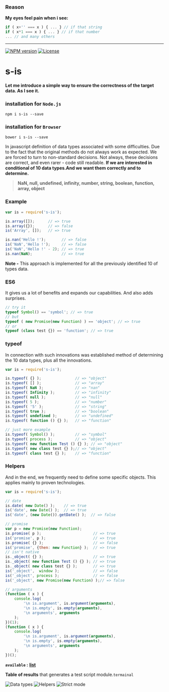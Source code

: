 
### Reason

**My eyes feel pain when i see:**

```javascript
if ( x+'' === x ) { ... } // if that string
if ( x*1 === x ) { ... } // if that number
... // and many others
```
---------------
[![NPM version][npm-image]][npm-url]
[![License][license-image]][license-url]

# s-is

**Let me introduce a simple way to ensure the correctness of the target data. As I see it.**

### installation for ```Node.js```

```shell
npm i s-is --save
```

### installation for ```Browser```

```shell
bower i s-is --save
```

In javascript definition of data types associated with some difficulties. Due to the fact that the original methods do not always work as expected. We are forced to turn to non-standard decisions. Not always, these decisions are correct, and even rarer - code still readable.
**If we are interested in conditional of 10 data types.And we want them correctly and to determine.**


>**NaN, null, undefined, infinity, number, string, boolean, function, array, object**

### Example

```javascript
var is = require('s-is');

is.array([]);      // => true
is.array({});      // => false
is('Array', []);   // => true

is.nan('Hello !');       // => false
is('NaN','Hello !');     // => false
is('NaN','Hello !' - 2); // => true
is.nan(NaN);             // => true 
```
**Note -** This approach is implemented for all the previously identified 10 of types data.

### ES6

It gives us a lot of benefits and expands our capabilities. And also adds surprises.
```javascript
// try it
typeof Symbol() == 'symbol'; // => true
// but
typeof ( new Promise(new Function) ) == 'object'; // => true
// or
typeof (class test {}) == 'function'; // => true
```

### typeof

In connection with such innovations was established method of determining the 10 data types, plus all the innovations.

```javascript
var is = require('s-is');

is.typeof( {} );               // => "object" 
is.typeof( [] );               // => "array" 
is.typeof( NaN );              // => "nan"
is.typeof( Infinity );         // => "infinity"
is.typeof( null );             // => "null" 
is.typeof( 5 );                // => "number"
is.typeof( '5' );              // => "string"
is.typeof( true );             // => "boolean"
is.typeof( undefined );        // => "undefined"
is.typeof( function () {} );   // => "function"

// just more example
is.typeof( Symbol() );         // => "symbol"
is.typeof( process );          // => "object"
is.typeof( new function Test () {} ); // => "object" 
is.typeof( new class test {} );// => "object"
is.typeof( class test {} );    // => "function"
```

### Helpers

And in the end, we frequently need to define some specific objects. This applies mainly to proven technologies.

```javascript
var is = require('s-is');

// date
is.date( new Date() );    // => true
is('date', new Date() );  // => true
is('date', (new Date()).getDate() );  // => false

// promise
var p = new Promise(new Function);
is.promise( p );                       // => true
is('promise', p );                     // => true
is.promise( {} );                      // => false
is('promise', {then: new Function} );  // => true
// isn't native
is._object( {} );                      // => true
is._object( new function Test () {} ); // => true
is._object( new class test {} );       // => true
is('_object',  window );               // => false
is('_object', process );               // => false
is('_object', new Promise(new Function) );// => false

// arguments
(function ( x ) {
    console.log(
        '\n is.argument', is.argument(arguments),
        '\n is.empty', is.empty(arguments),
        '\n arguments', arguments
    );
})(1);
(function ( x ) {
    console.log(
        '\n is.argument', is.argument(arguments),
        '\n is.empty', is.empty(arguments),
        '\n arguments', arguments
    );
})();
```

**```available``` :** [**list**](https://github.com/sajera/s-is/blob/master/history.md)

**Table of results** that generates a test script module.```termainal```

![Data types](https://github.com/sajera/s-is/blob/master/tables/data_types(GENERAL).png?raw=true "Data types")
![Helpers](https://github.com/sajera/s-is/blob/master/tables/addition_qualifier(HELPERS).png?raw=true "Helpers")
![Strict mode](https://github.com/sajera/s-is/blob/master/tables/strict_mode_data(STRICT).png?raw=true "Strict mode")


[npm-image]: https://badge.fury.io/js/s-is.svg
[npm-url]: https://npmjs.org/package/s-is
[license-image]: http://img.shields.io/npm/l/s-is.svg
[license-url]: LICENSE